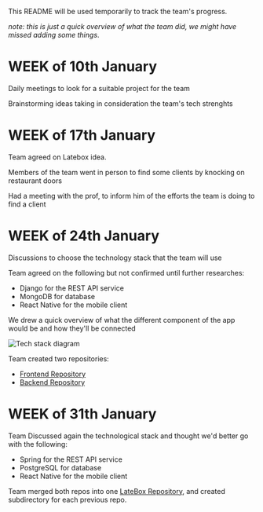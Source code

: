 This README will be used temporarily to track the team's progress.  

*note: this is just a quick overview of what the team did, we might have missed adding some things*.

# WEEK of 10th January

Daily meetings to look for a suitable project for the team  

Brainstorming ideas taking  in consideration the team's tech strenghts  

# WEEK of 17th January

Team agreed on Latebox idea.  

Members of the team went in person to find some clients by knocking on restaurant doors  

Had a meeting with the prof, to inform him of the efforts the team is doing to find a client  

# WEEK of 24th January

Discussions to choose the technology stack that the team will use  

Team agreed on the following but not confirmed until further researches:  
- Django for the REST API service  
- MongoDB for database  
- React Native for the mobile client  

We drew a quick overview of what the different component of the app would be and how they'll be connected  

![Tech stack diagram](Tech_stack_diagram.drawio.svg)  

Team created two repositories:  
- [Frontend Repository](https://github.com/LateBox/frontend)  
- [Backend Repository](https://github.com/LateBox/backend)  

# WEEK of 31th January

Team Discussed again the technological stack and thought we'd better go with the following:  

- Spring for the REST API service  
- PostgreSQL for database  
- React Native for the mobile client  

Team merged both repos into one [LateBox Repository](https://github.com/LateBox/latebox), and created subdirectory for each previous repo.  
